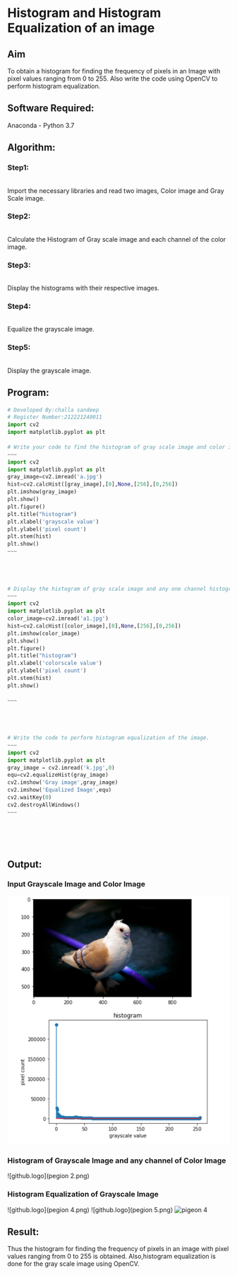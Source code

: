 # Histogram and Histogram Equalization of an image
## Aim
To obtain a histogram for finding the frequency of pixels in an Image with pixel values ranging from 0 to 255. Also write the code using OpenCV to perform histogram equalization.

## Software Required:
Anaconda - Python 3.7

## Algorithm:
### Step1:
<br>
Import the necessary libraries and read two images, Color image and Gray Scale image.

### Step2:
<br>
Calculate the Histogram of Gray scale image and each channel of the color image.

### Step3:
<br>
Display the histograms with their respective images.

### Step4:
<br>
Equalize the grayscale image.

### Step5:
<br>
Display the grayscale image.

## Program:
```python
# Developed By:challa sandeep
# Register Number:212221240011
import cv2
import matplotlib.pyplot as plt

# Write your code to find the histogram of gray scale image and color image channels.
~~~
import cv2
import matplotlib.pyplot as plt
gray_image=cv2.imread('a.jpg')
hist=cv2.calcHist([gray_image],[0],None,[256],[0,256])
plt.imshow(gray_image)
plt.show()
plt.figure()
plt.title("histogram")
plt.xlabel('grayscale value')
plt.ylabel('pixel count')
plt.stem(hist)
plt.show()
~~~




# Display the histogram of gray scale image and any one channel histogram from color image
~~~
import cv2
import matplotlib.pyplot as plt
color_image=cv2.imread('a1.jpg')
hist=cv2.calcHist([color_image],[0],None,[256],[0,256])
plt.imshow(color_image)
plt.show()
plt.figure()
plt.title("histogram")
plt.xlabel('colorscale value')
plt.ylabel('pixel count')
plt.stem(hist)
plt.show()

~~~




# Write the code to perform histogram equalization of the image. 
~~~
import cv2
import matplotlib.pyplot as plt
gray_image = cv2.imread('k.jpg',0)
equ=cv2.equalizeHist(gray_image)
cv2.imshow('Gray image',gray_image)
cv2.imshow('Equalized Image',equ)
cv2.waitKey(0)
cv2.destroyAllWindows()
~~~






```
## Output:
### Input Grayscale Image and Color Image
![github.logo](p1.png)




### Histogram of Grayscale Image and any channel of Color Image
![github.logo](pegion 2.png)



### Histogram Equalization of Grayscale Image
![github.logo](pegion 4.png)
![github.logo](pegion 5.png)
![pigeon 4](https://user-images.githubusercontent.com/93427522/166960569-ae824922-625f-48e9-850f-0a1fc2ee449c.png)




## Result: 
Thus the histogram for finding the frequency of pixels in an image with pixel values ranging from 0 to 255 is obtained. Also,histogram equalization is done for the gray scale image using OpenCV.
